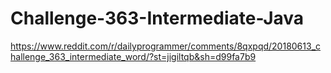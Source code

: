 # Challenge-363-Intermediate-Java
https://www.reddit.com/r/dailyprogrammer/comments/8qxpqd/20180613_challenge_363_intermediate_word/?st=jigiltqb&sh=d99fa7b9